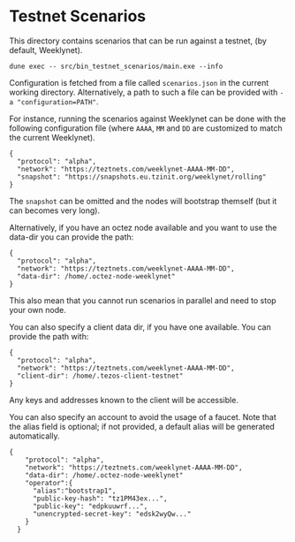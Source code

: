 # Testnet Scenarios

This directory contains scenarios that can be run against a testnet,
(by default, Weeklynet).

```
dune exec -- src/bin_testnet_scenarios/main.exe --info
```

Configuration is fetched from a file called `scenarios.json` in the
current working directory. Alternatively, a path to such a file can be
provided with `-a "configuration=PATH"`.

For instance, running the scenarios against Weeklynet can be done with
the following configuration file (where `AAAA`, `MM` and `DD` are customized
to match the current Weeklynet).

```
{
  "protocol": "alpha",
  "network": "https://teztnets.com/weeklynet-AAAA-MM-DD",
  "snapshot": "https://snapshots.eu.tzinit.org/weeklynet/rolling"
}
```

The `snapshot` can be omitted and the nodes will bootstrap themself (but it
can becomes very long).


Alternatively, if you have an octez node available and you want to use the
data-dir you can provide the path:

```
{
  "protocol": "alpha",
  "network": "https://teztnets.com/weeklynet-AAAA-MM-DD",
  "data-dir": /home/.octez-node-weeklynet"
}
```
This also mean that you cannot run scenarios in parallel and need to stop
your own node.

You can also specify a client data dir, if you have one available. You
can provide the path with:

```
{
  "protocol": "alpha",
  "network": "https://teztnets.com/weeklynet-AAAA-MM-DD",
  "client-dir": /home/.tezos-client-testnet"
}
```
Any keys and addresses known to the client will be accessible.


You can also specify an account to avoid the usage of a faucet. Note that the alias field is optional; 
if not provided, a default alias will be generated automatically.
```
{
    "protocol": "alpha",
    "network": "https://teztnets.com/weeklynet-AAAA-MM-DD",
    "data-dir": /home/.octez-node-weeklynet"
    "operator":{
      "alias":"bootstrap1",
      "public-key-hash": "tz1PM43ex...",
      "public-key": "edpkuuwrf...",
      "unencrypted-secret-key": "edsk2wyQw..." 
    }
  }
```